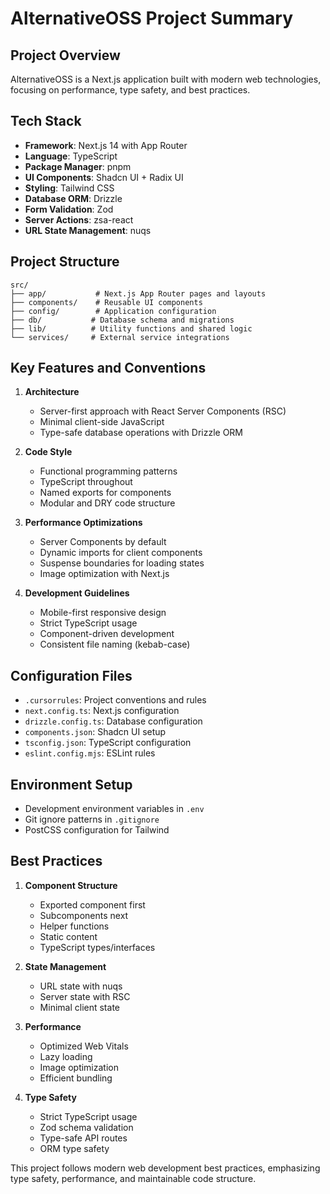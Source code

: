 <!-- THIS IS A SUMMARY OF A PROJECT, CURSOR UPDATES IT EACH SESSION ** DO NOT DELETE THIS FILE ** -->

# AlternativeOSS Project Summary

## Project Overview
AlternativeOSS is a Next.js application built with modern web technologies, focusing on performance, type safety, and best practices.

## Tech Stack
- **Framework**: Next.js 14 with App Router
- **Language**: TypeScript
- **Package Manager**: pnpm
- **UI Components**: Shadcn UI + Radix UI
- **Styling**: Tailwind CSS
- **Database ORM**: Drizzle
- **Form Validation**: Zod
- **Server Actions**: zsa-react
- **URL State Management**: nuqs

## Project Structure

```
src/
├── app/           # Next.js App Router pages and layouts
├── components/    # Reusable UI components
├── config/        # Application configuration
├── db/           # Database schema and migrations
├── lib/          # Utility functions and shared logic
└── services/     # External service integrations
```

## Key Features and Conventions
1. **Architecture**
   - Server-first approach with React Server Components (RSC)
   - Minimal client-side JavaScript
   - Type-safe database operations with Drizzle ORM

2. **Code Style**
   - Functional programming patterns
   - TypeScript throughout
   - Named exports for components
   - Modular and DRY code structure

3. **Performance Optimizations**
   - Server Components by default
   - Dynamic imports for client components
   - Suspense boundaries for loading states
   - Image optimization with Next.js

4. **Development Guidelines**
   - Mobile-first responsive design
   - Strict TypeScript usage
   - Component-driven development
   - Consistent file naming (kebab-case)

## Configuration Files
- `.cursorrules`: Project conventions and rules
- `next.config.ts`: Next.js configuration
- `drizzle.config.ts`: Database configuration
- `components.json`: Shadcn UI setup
- `tsconfig.json`: TypeScript configuration
- `eslint.config.mjs`: ESLint rules

## Environment Setup
- Development environment variables in `.env`
- Git ignore patterns in `.gitignore`
- PostCSS configuration for Tailwind

## Best Practices
1. **Component Structure**
   - Exported component first
   - Subcomponents next
   - Helper functions
   - Static content
   - TypeScript types/interfaces

2. **State Management**
   - URL state with nuqs
   - Server state with RSC
   - Minimal client state

3. **Performance**
   - Optimized Web Vitals
   - Lazy loading
   - Image optimization
   - Efficient bundling

4. **Type Safety**
   - Strict TypeScript usage
   - Zod schema validation
   - Type-safe API routes
   - ORM type safety

This project follows modern web development best practices, emphasizing type safety, performance, and maintainable code structure.
